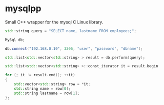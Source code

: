 # mysqlpp
Small C++ wrapper for the mysql C Linux library.
			

```c++
std::string query = "SELECT name, lastname FROM employees;";

MySql db;

db.connect("192.168.0.10", 3306, "user", "password", "dbname");

std::list<std::vector<std::string> > result = db.perform(query);

std::list<std::vector<std::string> >::const_iterator it = result.begin();

for (; it != result.end(); ++it)
{
	std::vector<std::string> row = *it;
	std::string name = row[0];
	std::string lastname = row[1];
};
```


